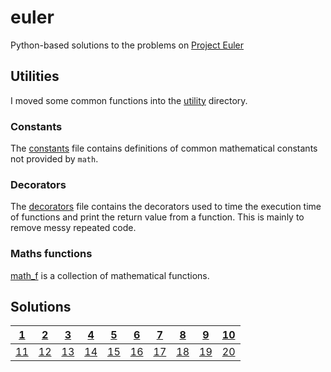 # euler
Python-based solutions to the problems on [Project Euler](https://projecteuler.net/)

## Utilities

I moved some common functions into the [utility](utility) directory.

### Constants

The [constants](utility/constants.py) file contains definitions of common mathematical constants not provided by `math`.

### Decorators

The [decorators](utility/decorators.py) file contains the decorators used to time the execution time of functions and print the return value from a function. This is mainly to remove messy repeated code.

### Maths functions

[math_f](utility/math_f.py) is a collection of mathematical functions.

## Solutions

| [**1**](problem1.py) | [**2**](problem2.py) | [**3**](problem3.py) | [**4**](problem4.py) | [**5**](problem5.py) | [**6**](problem6.py) | [**7**](problem7.py) | [8](problem8.py) | [9](problem9.py) | [10](problem10.py) |
|-|-|-|-|-|-|-|-|-|-|
| [11](problem11.py) | [12](problem12.py) | [13](problem13.py) | [14](problem14.py) | [15](problem15.py) | [16](problem16.py) | [17](problem17.py) | [18](problem18.py) | [19](problem19.py) | [20](problem20.py) |

